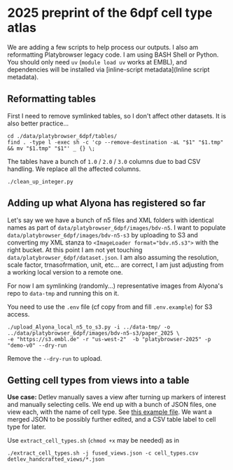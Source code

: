 # 2025 preprint of the 6dpf cell type atlas

We are adding a few scripts to help process our outputs. I also am reformatting Platybrowser legacy code. I am using BASH Shell or Python.
You should only need `uv` (`module load uv`  works at EMBL), and dependencies will be installed via [inline-script metadata](Inline script metadata).

## Reformatting tables

First I need to remove symlinked tables, so I don't affect other datasets. It is also better practice...

    cd ./data/platybrowser_6dpf/tables/
    find . -type l -exec sh -c 'cp --remove-destination -aL "$1" "$1.tmp" && mv "$1.tmp" "$1"' _ {} \;

The tables have a bunch of `1.0` / `2.0` / `3.0` columns due to bad CSV handling.
We replace all the affected columns.

    ./clean_up_integer.py

## Adding up what Alyona has registered so far

Let's say we we have a bunch of n5 files and XML folders with identical names as part of `data/platybrowser_6dpf/images/bdv-n5`. I want to populate 
`data/platybrowser_6dpf/images/bdv-n5-s3` by uploading to S3 and converting my XML stanza to `<ImageLoader format="bdv.n5.s3">`
with the right bucket. At this point I am not yet touching `data/platybrowser_6dpf/dataset.json`. I am also assuming the resolution, scale factor, trnasofrmation, unit, etc... are correct, I am just adjusting from a working local version to a remote one.

For now I am symlinking (randomly...) representative images from Alyona's repo to `data-tmp` and running this on it.

You need to use the `.env` file (cf copy from and fill `.env.example`) for S3 access.

    ./upload_Alyona_local_n5_to_s3.py -i ../data-tmp/ -o ../data/platybrowser_6dpf/images/bdv-n5-s3/paper_2025 \
    -e "https://s3.embl.de" -r "us-west-2"  -b "platybrowser-2025" -p "demo-v0" --dry-run

Remove the `--dry-run`  to upload.

## Getting cell types from views into a table

**Use case:** Detlev manually saves a view after turning up markers of interest and manually selecting cells.
We end up with a bunch of JSON files, one view each, with the name of cell type. See [this example file](./detlev_handcrafted_views/fg_GABA_SN_Dbx_Ptf1a.json).
We want a merged JSON to be possibly further edited, and a CSV table label to cell type for later.

Use `extract_cell_types.sh` (`chmod +x` may be needed) as in 

    ./extract_cell_types.sh -j fused_views.json -c cell_types.csv detlev_handcrafted_views/*.json

